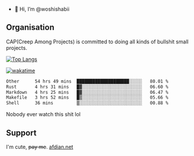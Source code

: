 - 👋 Hi, I’m @woshishabii

## Organisation

CAP(Creep Among Projects) is committed to doing all kinds of bullshit small projects.

[![Top Langs](https://github-readme-stats.vercel.app/api/top-langs/?username=woshishabii&layout=compact)](https://github.com/anuraghazra/github-readme-stats)

[![wakatime](https://wakatime.com/badge/user/34d02784-acc1-4a16-82d7-33fdb53c4ed6.svg)](https://wakatime.com/@34d02784-acc1-4a16-82d7-33fdb53c4ed6)


<!--START_SECTION:waka-->

```txt
Other      54 hrs 49 mins  ████████████████████░░░░░   80.01 %
Rust       4 hrs 31 mins   █▓░░░░░░░░░░░░░░░░░░░░░░░   06.60 %
Markdown   4 hrs 25 mins   █▓░░░░░░░░░░░░░░░░░░░░░░░   06.47 %
Makefile   3 hrs 52 mins   █▒░░░░░░░░░░░░░░░░░░░░░░░   05.66 %
Shell      36 mins         ▒░░░░░░░░░░░░░░░░░░░░░░░░   00.88 %
```

<!--END_SECTION:waka-->

Nobody ever watch this shit lol

## Support
I'm cute, ~~pay me~~.
[afdian.net](https://afdian.com/a/woshishabi)

<!---
woshishabii/woshishabii is a ✨ special ✨ repository because its `README.md` (this file) appears on your GitHub profile.
You can click the Preview link to take a look at your changes.
--->
